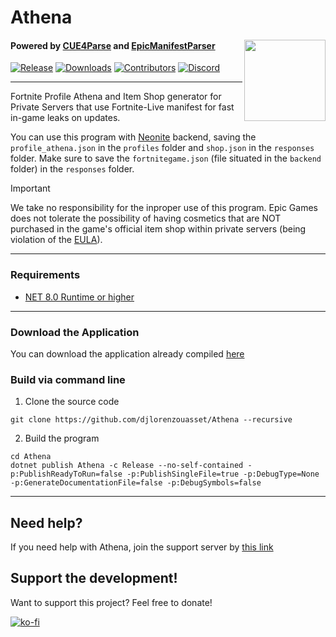 # Athena

<img src=".github/AthenaLogo.png" height="130" align="right"> 

#### Powered by [CUE4Parse](https://github.com/FabianFG/CUE4Parse) and [EpicManifestParser](https://github.com/NotOfficer/EpicManifestParser)

[![Release](https://img.shields.io/github/release/djlorenzouasset/Athena)]()
[![Downloads](https://img.shields.io/github/downloads/djlorenzouasset/Athena/total?color=green)]()
[![Contributors](https://img.shields.io/github/contributors/djlorenzouasset/Athena)]()
[![Discord](https://discord.com/api/guilds/1229126278339231785/widget.png?style=shield)](https://discord.gg/nJBj9NjUS4)

-----------------

Fortnite Profile Athena and Item Shop generator for Private Servers that use Fortnite-Live manifest for fast in-game leaks on updates.

You can use this program with [Neonite](https://github.com/HybridFNBR/Neonite) backend, saving the `profile_athena.json` in the `profiles` folder and `shop.json` in the `responses` folder. Make sure to save the `fortnitegame.json` (file situated in the `backend` folder) in the `responses` folder.

> [!IMPORTANT]
> We take no responsibility for the inproper use of this program. Epic Games does not tolerate the possibility of having cosmetics that are NOT purchased in the game's official item shop within private servers (being violation of the [EULA](https://store.epicgames.com/en-US/eula)).

-----------------

### Requirements

- [NET 8.0 Runtime or higher](https://dotnet.microsoft.com/en-us/download/dotnet/8.0/runtime)

-----------------

### Download the Application

You can download the application already compiled [here](https://github.com/djlorenzouasset/Athena/releases/latest)

### Build via command line

1. Clone the source code
```
git clone https://github.com/djlorenzouasset/Athena --recursive
```

2. Build the program
```
cd Athena
dotnet publish Athena -c Release --no-self-contained -p:PublishReadyToRun=false -p:PublishSingleFile=true -p:DebugType=None -p:GenerateDocumentationFile=false -p:DebugSymbols=false
```
-----------------

## Need help?

If you need help with Athena, join the support server by [this link](https://discord.gg/nJBj9NjUS4)

## Support the development!

Want to support this project? Feel free to donate!

[![ko-fi](https://ko-fi.com/img/githubbutton_sm.svg)](https://ko-fi.com/F1F6IB03D)
